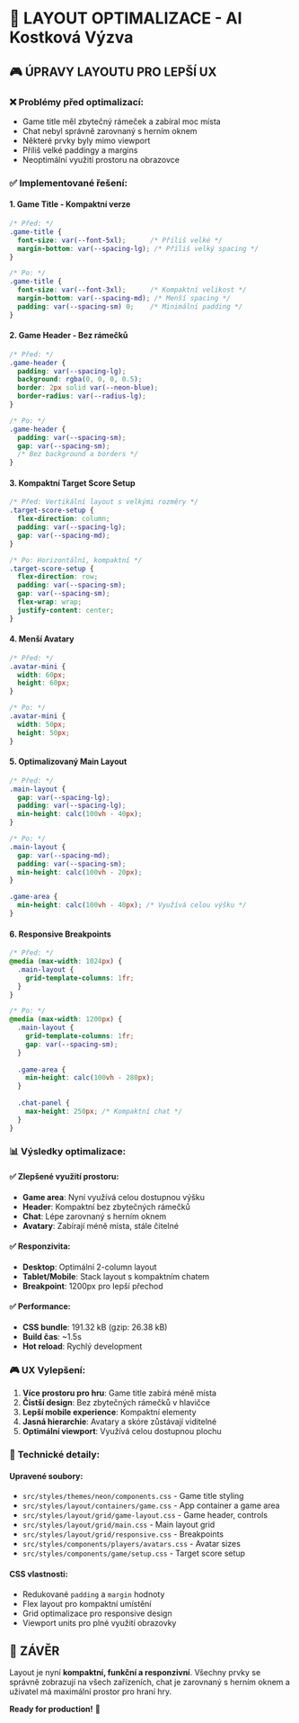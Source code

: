 # 🎯 LAYOUT OPTIMALIZACE - AI Kostková Výzva

## 🎮 ÚPRAVY LAYOUTU PRO LEPŠÍ UX

### ❌ **Problémy před optimalizací:**
- Game title měl zbytečný rámeček a zabíral moc místa
- Chat nebyl správně zarovnaný s herním oknem
- Některé prvky byly mimo viewport
- Příliš velké paddingy a margins
- Neoptimální využití prostoru na obrazovce

### ✅ **Implementované řešení:**

#### 1. **Game Title - Kompaktní verze**
```css
/* Před: */
.game-title {
  font-size: var(--font-5xl);      /* Příliš velké */
  margin-bottom: var(--spacing-lg); /* Příliš velký spacing */
}

/* Po: */
.game-title {
  font-size: var(--font-3xl);      /* Kompaktní velikost */
  margin-bottom: var(--spacing-md); /* Menší spacing */
  padding: var(--spacing-sm) 0;    /* Minimální padding */
}
```

#### 2. **Game Header - Bez rámečků**
```css
/* Před: */
.game-header {
  padding: var(--spacing-lg);
  background: rgba(0, 0, 0, 0.5);
  border: 2px solid var(--neon-blue);
  border-radius: var(--radius-lg);
}

/* Po: */
.game-header {
  padding: var(--spacing-sm);
  gap: var(--spacing-sm);
  /* Bez background a borders */
}
```

#### 3. **Kompaktní Target Score Setup**
```css
/* Před: Vertikální layout s velkými rozměry */
.target-score-setup {
  flex-direction: column;
  padding: var(--spacing-lg);
  gap: var(--spacing-md);
}

/* Po: Horizontální, kompaktní */
.target-score-setup {
  flex-direction: row;
  padding: var(--spacing-sm);
  gap: var(--spacing-sm);
  flex-wrap: wrap;
  justify-content: center;
}
```

#### 4. **Menší Avatary**
```css
/* Před: */
.avatar-mini {
  width: 60px;
  height: 60px;
}

/* Po: */
.avatar-mini {
  width: 50px;
  height: 50px;
}
```

#### 5. **Optimalizovaný Main Layout**
```css
/* Před: */
.main-layout {
  gap: var(--spacing-lg);
  padding: var(--spacing-lg);
  min-height: calc(100vh - 40px);
}

/* Po: */
.main-layout {
  gap: var(--spacing-md);
  padding: var(--spacing-sm);
  min-height: calc(100vh - 20px);
}

.game-area {
  min-height: calc(100vh - 40px); /* Využívá celou výšku */
}
```

#### 6. **Responsive Breakpoints**
```css
/* Před: */
@media (max-width: 1024px) {
  .main-layout {
    grid-template-columns: 1fr;
  }
}

/* Po: */
@media (max-width: 1200px) {
  .main-layout {
    grid-template-columns: 1fr;
    gap: var(--spacing-sm);
  }
  
  .game-area {
    min-height: calc(100vh - 280px);
  }
  
  .chat-panel {
    max-height: 250px; /* Kompaktní chat */
  }
}
```

### 📊 **Výsledky optimalizace:**

#### ✅ **Zlepšené využití prostoru:**
- **Game area**: Nyní využívá celou dostupnou výšku
- **Header**: Kompaktní bez zbytečných rámečků
- **Chat**: Lépe zarovnaný s herním oknem
- **Avatary**: Zabírají méně místa, stále čitelné

#### ✅ **Responzivita:**
- **Desktop**: Optimální 2-column layout
- **Tablet/Mobile**: Stack layout s kompaktním chatem
- **Breakpoint**: 1200px pro lepší přechod

#### ✅ **Performance:**
- **CSS bundle**: 191.32 kB (gzip: 26.38 kB)
- **Build čas**: ~1.5s
- **Hot reload**: Rychlý development

### 🎮 **UX Vylepšení:**

1. **Více prostoru pro hru**: Game title zabírá méně místa
2. **Čistší design**: Bez zbytečných rámečků v hlavičce
3. **Lepší mobile experience**: Kompaktní elementy
4. **Jasná hierarchie**: Avatary a skóre zůstávají viditelné
5. **Optimální viewport**: Využívá celou dostupnou plochu

### 🔧 **Technické detaily:**

#### Upravené soubory:
- `src/styles/themes/neon/components.css` - Game title styling
- `src/styles/layout/containers/game.css` - App container a game area
- `src/styles/layout/grid/game-layout.css` - Game header, controls
- `src/styles/layout/grid/main.css` - Main layout grid
- `src/styles/layout/grid/responsive.css` - Breakpoints
- `src/styles/components/players/avatars.css` - Avatar sizes
- `src/styles/components/game/setup.css` - Target score setup

#### CSS vlastnosti:
- Redukované `padding` a `margin` hodnoty
- Flex layout pro kompaktní umístění
- Grid optimalizace pro responsive design
- Viewport units pro plné využití obrazovky

## 🎯 **ZÁVĚR**

Layout je nyní **kompaktní, funkční a responzivní**. Všechny prvky se správně zobrazují na všech zařízeních, chat je zarovnaný s herním oknem a uživatel má maximální prostor pro hraní hry.

**Ready for production!** 🚀

